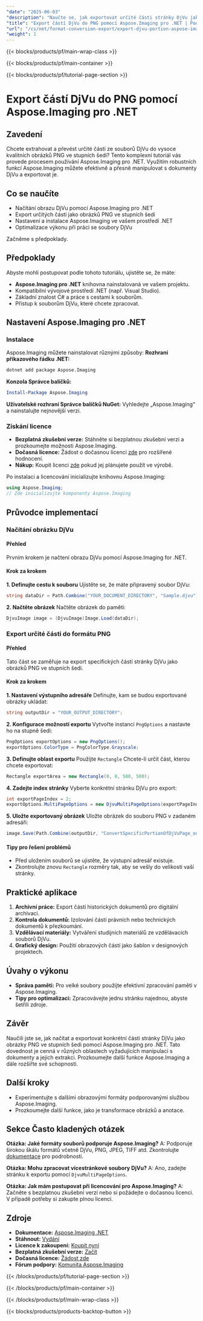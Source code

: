 ```yaml
---
"date": "2025-06-03"
"description": "Naučte se, jak exportovat určité části stránky DjVu jako obrázky PNG ve stupních šedi pomocí Aspose.Imaging pro .NET. Postupujte podle tohoto podrobného návodu a zefektivníte zpracování dokumentů."
"title": "Export částí DjVu do PNG pomocí Aspose.Imaging pro .NET | Podrobný návod"
"url": "/cs/net/format-conversion-export/export-djvu-portion-aspose-imaging-dotnet/"
"weight": 1
---
```


{{< blocks/products/pf/main-wrap-class >}}

{{< blocks/products/pf/main-container >}}

{{< blocks/products/pf/tutorial-page-section >}}
# Export částí DjVu do PNG pomocí Aspose.Imaging pro .NET

## Zavedení
Chcete extrahovat a převést určité části ze souborů DjVu do vysoce kvalitních obrázků PNG ve stupních šedi? Tento komplexní tutoriál vás provede procesem používání Aspose.Imaging pro .NET. Využitím robustních funkcí Aspose.Imaging můžete efektivně a přesně manipulovat s dokumenty DjVu a exportovat je.

## Co se naučíte
- Načítání obrazu DjVu pomocí Aspose.Imaging pro .NET
- Export určitých částí jako obrázků PNG ve stupních šedi
- Nastavení a instalace Aspose.Imaging ve vašem prostředí .NET
- Optimalizace výkonu při práci se soubory DjVu

Začněme s předpoklady.

## Předpoklady
Abyste mohli postupovat podle tohoto tutoriálu, ujistěte se, že máte:
- **Aspose.Imaging pro .NET** knihovna nainstalovaná ve vašem projektu.
- Kompatibilní vývojové prostředí .NET (např. Visual Studio).
- Základní znalost C# a práce s cestami k souborům.
- Přístup k souborům DjVu, které chcete zpracovat.

## Nastavení Aspose.Imaging pro .NET
### Instalace
Aspose.Imaging můžete nainstalovat různými způsoby:
**Rozhraní příkazového řádku .NET:**
```bash
dotnet add package Aspose.Imaging
```
**Konzola Správce balíčků:**
```powershell
Install-Package Aspose.Imaging
```
**Uživatelské rozhraní Správce balíčků NuGet:**
Vyhledejte „Aspose.Imaging“ a nainstalujte nejnovější verzi.
### Získání licence
- **Bezplatná zkušební verze:** Stáhněte si bezplatnou zkušební verzi a prozkoumejte možnosti Aspose.Imaging.
- **Dočasná licence:** Žádost o dočasnou licenci [zde](https://purchase.aspose.com/temporary-license/) pro rozšířené hodnocení.
- **Nákup:** Koupit licenci [zde](https://purchase.aspose.com/buy) pokud jej plánujete použít ve výrobě.

Po instalaci a licencování inicializujte knihovnu Aspose.Imaging:
```csharp
using Aspose.Imaging;
// Zde inicializujte komponenty Aspose.Imaging
```

## Průvodce implementací
### Načítání obrázku DjVu
#### Přehled
Prvním krokem je načtení obrazu DjVu pomocí Aspose.Imaging for .NET.
#### Krok za krokem
**1. Definujte cestu k souboru**
Ujistěte se, že máte připravený soubor DjVu:
```csharp
string dataDir = Path.Combine("YOUR_DOCUMENT_DIRECTORY", "Sample.djvu");
```
**2. Načtěte obrázek**
Načtěte obrázek do paměti:
```csharp
DjvuImage image = (DjvuImage)Image.Load(dataDir);
```
### Export určité části do formátu PNG
#### Přehled
Tato část se zaměřuje na export specifických částí stránky DjVu jako obrázků PNG ve stupních šedi.
#### Krok za krokem
**1. Nastavení výstupního adresáře**
Definujte, kam se budou exportované obrázky ukládat:
```csharp
string outputDir = "YOUR_OUTPUT_DIRECTORY";
```
**2. Konfigurace možností exportu**
Vytvořte instanci `PngOptions` a nastavte ho na stupně šedi:
```csharp
PngOptions exportOptions = new PngOptions();
exportOptions.ColorType = PngColorType.Grayscale;
```
**3. Definujte oblast exportu**
Použijte `Rectangle` Chcete-li určit část, kterou chcete exportovat:
```csharp
Rectangle exportArea = new Rectangle(0, 0, 500, 500);
```
**4. Zadejte index stránky**
Vyberte konkrétní stránku DjVu pro export:
```csharp
int exportPageIndex = 2;
exportOptions.MultiPageOptions = new DjvuMultiPageOptions(exportPageIndex, exportArea);
```
**5. Uložte exportovaný obrázek**
Uložte obrázek do souboru PNG v zadaném adresáři:
```csharp
image.Save(Path.Combine(outputDir, "ConvertSpecificPortionOfDjVuPage_out.png"), exportOptions);
```
#### Tipy pro řešení problémů
- Před uložením souborů se ujistěte, že výstupní adresář existuje.
- Zkontrolujte znovu `Rectangle` rozměry tak, aby se vešly do velikosti vaší stránky.

## Praktické aplikace
1. **Archivní práce:** Export částí historických dokumentů pro digitální archivaci.
2. **Kontrola dokumentů:** Izolování částí právních nebo technických dokumentů k přezkoumání.
3. **Vzdělávací materiály:** Vytváření studijních materiálů ze vzdělávacích souborů DjVu.
4. **Grafický design:** Použití obrazových částí jako šablon v designových projektech.

## Úvahy o výkonu
- **Správa paměti:** Pro velké soubory použijte efektivní zpracování paměti v Aspose.Imaging.
- **Tipy pro optimalizaci:** Zpracovávejte jednu stránku najednou, abyste šetřili zdroje.

## Závěr
Naučili jste se, jak načítat a exportovat konkrétní části stránky DjVu jako obrázky PNG ve stupních šedi pomocí Aspose.Imaging pro .NET. Tato dovednost je cenná v různých oblastech vyžadujících manipulaci s dokumenty a jejich extrakci. Prozkoumejte další funkce Aspose.Imaging a dále rozšířte své schopnosti.

## Další kroky
- Experimentujte s dalšími obrazovými formáty podporovanými službou Aspose.Imaging.
- Prozkoumejte další funkce, jako je transformace obrázků a anotace.

## Sekce Často kladených otázek
**Otázka: Jaké formáty souborů podporuje Aspose.Imaging?**
A: Podporuje širokou škálu formátů včetně DjVu, PNG, JPEG, TIFF atd. Zkontrolujte [dokumentace](https://reference.aspose.com/imaging/net/) pro podrobnosti.

**Otázka: Mohu zpracovat vícestránkové soubory DjVu?**
A: Ano, zadejte stránku k exportu pomocí `DjvuMultiPageOptions`.

**Otázka: Jak mám postupovat při licencování pro Aspose.Imaging?**
A: Začněte s bezplatnou zkušební verzí nebo si požádejte o dočasnou licenci. V případě potřeby si zakupte plnou licenci.

## Zdroje
- **Dokumentace:** [Aspose.Imaging .NET](https://reference.aspose.com/imaging/net/)
- **Stáhnout:** [Vydání](https://releases.aspose.com/imaging/net/)
- **Licence k zakoupení:** [Koupit nyní](https://purchase.aspose.com/buy)
- **Bezplatná zkušební verze:** [Začít](https://releases.aspose.com/imaging/net/)
- **Dočasná licence:** [Žádost zde](https://purchase.aspose.com/temporary-license/)
- **Fórum podpory:** [Komunita Aspose.Imaging](https://forum.aspose.com/c/imaging/10)

{{< /blocks/products/pf/tutorial-page-section >}}

{{< /blocks/products/pf/main-container >}}

{{< /blocks/products/pf/main-wrap-class >}}

{{< blocks/products/products-backtop-button >}}